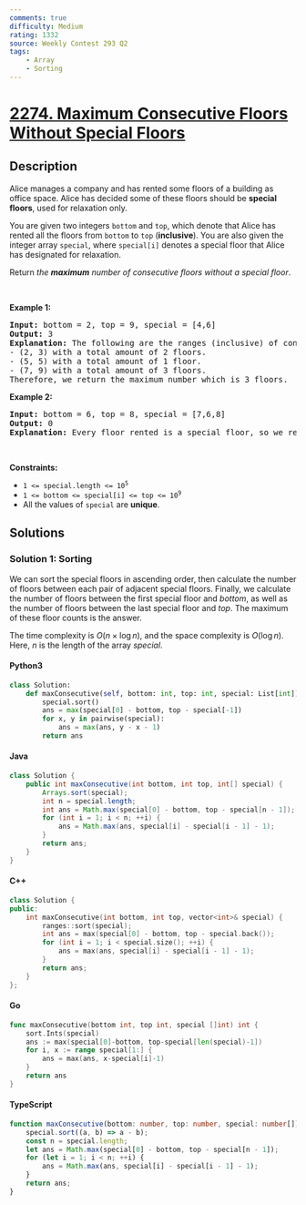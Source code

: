 ```yaml
---
comments: true
difficulty: Medium
rating: 1332
source: Weekly Contest 293 Q2
tags:
    - Array
    - Sorting
---
```


<!-- problem:start -->

# [2274. Maximum Consecutive Floors Without Special Floors](https://leetcode.com/problems/maximum-consecutive-floors-without-special-floors)

## Description

<!-- description:start -->

<p>Alice manages a company and has rented some floors of a building as office space. Alice has decided some of these floors should be <strong>special floors</strong>, used for relaxation only.</p>

<p>You are given two integers <code>bottom</code> and <code>top</code>, which denote that Alice has rented all the floors from <code>bottom</code> to <code>top</code> (<strong>inclusive</strong>). You are also given the integer array <code>special</code>, where <code>special[i]</code> denotes a special floor that Alice has designated for relaxation.</p>

<p>Return <em>the <strong>maximum</strong> number of consecutive floors without a special floor</em>.</p>

<p>&nbsp;</p>
<p><strong class="example">Example 1:</strong></p>

<pre>
<strong>Input:</strong> bottom = 2, top = 9, special = [4,6]
<strong>Output:</strong> 3
<strong>Explanation:</strong> The following are the ranges (inclusive) of consecutive floors without a special floor:
- (2, 3) with a total amount of 2 floors.
- (5, 5) with a total amount of 1 floor.
- (7, 9) with a total amount of 3 floors.
Therefore, we return the maximum number which is 3 floors.
</pre>

<p><strong class="example">Example 2:</strong></p>

<pre>
<strong>Input:</strong> bottom = 6, top = 8, special = [7,6,8]
<strong>Output:</strong> 0
<strong>Explanation:</strong> Every floor rented is a special floor, so we return 0.
</pre>

<p>&nbsp;</p>
<p><strong>Constraints:</strong></p>

<ul>
	<li><code>1 &lt;= special.length &lt;= 10<sup>5</sup></code></li>
	<li><code>1 &lt;= bottom &lt;= special[i] &lt;= top &lt;= 10<sup>9</sup></code></li>
	<li>All the values of <code>special</code> are <strong>unique</strong>.</li>
</ul>

<!-- description:end -->

## Solutions

<!-- solution:start -->

### Solution 1: Sorting

We can sort the special floors in ascending order, then calculate the number of floors between each pair of adjacent special floors. Finally, we calculate the number of floors between the first special floor and $\textit{bottom}$, as well as the number of floors between the last special floor and $\textit{top}$. The maximum of these floor counts is the answer.

The time complexity is $O(n \times \log n)$, and the space complexity is $O(\log n)$. Here, $n$ is the length of the array $\textit{special}$.

<!-- tabs:start -->

#### Python3

```python
class Solution:
    def maxConsecutive(self, bottom: int, top: int, special: List[int]) -> int:
        special.sort()
        ans = max(special[0] - bottom, top - special[-1])
        for x, y in pairwise(special):
            ans = max(ans, y - x - 1)
        return ans
```

#### Java

```java
class Solution {
    public int maxConsecutive(int bottom, int top, int[] special) {
        Arrays.sort(special);
        int n = special.length;
        int ans = Math.max(special[0] - bottom, top - special[n - 1]);
        for (int i = 1; i < n; ++i) {
            ans = Math.max(ans, special[i] - special[i - 1] - 1);
        }
        return ans;
    }
}
```

#### C++

```cpp
class Solution {
public:
    int maxConsecutive(int bottom, int top, vector<int>& special) {
        ranges::sort(special);
        int ans = max(special[0] - bottom, top - special.back());
        for (int i = 1; i < special.size(); ++i) {
            ans = max(ans, special[i] - special[i - 1] - 1);
        }
        return ans;
    }
};
```

#### Go

```go
func maxConsecutive(bottom int, top int, special []int) int {
	sort.Ints(special)
	ans := max(special[0]-bottom, top-special[len(special)-1])
	for i, x := range special[1:] {
		ans = max(ans, x-special[i]-1)
	}
	return ans
}
```

#### TypeScript

```ts
function maxConsecutive(bottom: number, top: number, special: number[]): number {
    special.sort((a, b) => a - b);
    const n = special.length;
    let ans = Math.max(special[0] - bottom, top - special[n - 1]);
    for (let i = 1; i < n; ++i) {
        ans = Math.max(ans, special[i] - special[i - 1] - 1);
    }
    return ans;
}
```

<!-- tabs:end -->

<!-- solution:end -->

<!-- problem:end -->
